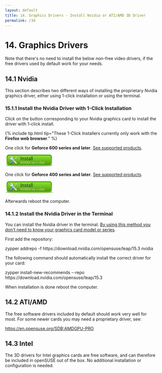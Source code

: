 ```yaml
---
layout: default
title: 14. Graphics Drivers - Install Nvidia or ATI/AMD 3D Driver
permalink: /3d
---
```


# 14. Graphics Drivers

Note that there's no need to install the below non-free video drivers, if the free drivers used by default work for your needs.

<!-- nvidia KMPs start -->

## 14.1 Nvidia

This section describes two different ways of installing the proprietary Nvidia graphics driver, either using 1-click installation or using the terminal.

### 15.1.1 Install the Nvidia Driver with 1-Click Installation

Click on the button corresponding to your Nvidia graphics card to install the driver with 1-click install.

{% include tip.html tip="These 1-Click Installers currently only work with the **Firefox web browser**." %}

One click for <b>Geforce 600 series and later</b>. <a href="https://www.nvidia.com/Download/driverResults.aspx/145182/en-us" target="_blank">See supported products<a/>.

<a href="https://opensuse-community.org/nvidia_G05.ymp"><img src="images/oneclick/nvidia.png" alt="ymp" class="pic" /></a>

One click for <b>Geforce 400 series and later</b>. <a href="https://www.nvidia.com/Download/driverResults.aspx/142567/en-us" target="_blank">See supported products<a/>.

<a href="https://opensuse-community.org/nvidia_G04.ymp"><img src="images/oneclick/nvidia.png" alt="ymp" class="pic" /></a>

Afterwards reboot the computer.

### 14.1.2 Install the Nvidia Driver in the Terminal

You can install the Nvidia driver in the terminal. <u>By using this method you don't need to know your graphics card model or series</u>.

First add the repository:

<div class="clroot">zypper addrepo -f https://download.nvidia.com/opensuse/leap/15.3 nvidia</div>

The following command should automatically install the correct driver for your card:

<div class="clroot">zypper install-new-recommends --repo https://download.nvidia.com/opensuse/leap/15.3</div>

When installation is done reboot the computer.

<!-- nvidia KMP end -->
<!-- ati KMP start -->

## 14.2 ATI/AMD

The free software drivers included by default should work very well for most. For some newer cards you may need a proprietary driver, see:

<https://en.opensuse.org/SDB:AMDGPU-PRO>

<!-- ati KMP end -->

## 14.3 Intel

The 3D drivers for Intel graphics cards are free software, and can therefore be included in openSUSE out of the box. No additional installation or configuration is needed.
